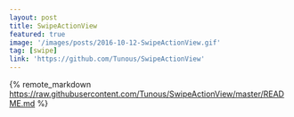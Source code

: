 ```yaml
---
layout: post
title: SwipeActionView
featured: true
image: '/images/posts/2016-10-12-SwipeActionView.gif'
tag: [swipe]
link: 'https://github.com/Tunous/SwipeActionView'
---
```


{% remote_markdown https://raw.githubusercontent.com/Tunous/SwipeActionView/master/README.md %}
